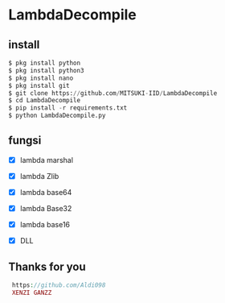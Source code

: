 # LambdaDecompile


## install
```python
$ pkg install python
$ pkg install python3
$ pkg install nano
$ pkg install git
$ git clone https://github.com/MITSUKI-IID/LambdaDecompile
$ cd LambdaDecompile
$ pip install -r requirements.txt
$ python LambdaDecompile.py

```

## fungsi
- [x] lambda marshal
- [x] lambda Zlib
- [x] lambda base64
- [x] lambda Base32
- [x] lambda base16
- [x] DLL


## Thanks for you
```php
 https://github.com/Aldi098
 XENZI GANZZ
```
